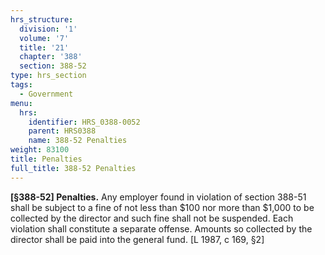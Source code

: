 ```yaml
---
hrs_structure:
  division: '1'
  volume: '7'
  title: '21'
  chapter: '388'
  section: 388-52
type: hrs_section
tags:
  - Government
menu:
  hrs:
    identifier: HRS_0388-0052
    parent: HRS0388
    name: 388-52 Penalties
weight: 83100
title: Penalties
full_title: 388-52 Penalties
---
```

**[§388-52] Penalties.** Any employer found in violation of section 388-51 shall be subject to a fine of not less than $100 nor more than $1,000 to be collected by the director and such fine shall not be suspended. Each violation shall constitute a separate offense. Amounts so collected by the director shall be paid into the general fund. [L 1987, c 169, §2]